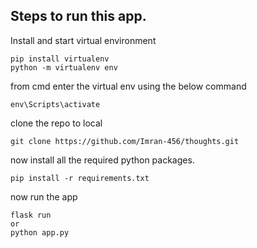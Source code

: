 ## Steps to run this app.
Install and start virtual environment
```
pip install virtualenv
python -m virtualenv env
```

from cmd enter the virtual env using the below command

```
env\Scripts\activate
```
clone the repo to local

```
git clone https://github.com/Imran-456/thoughts.git
```


now install all the required python packages. 


```
pip install -r requirements.txt
```

now run the app

```
flask run
or 
python app.py
```
